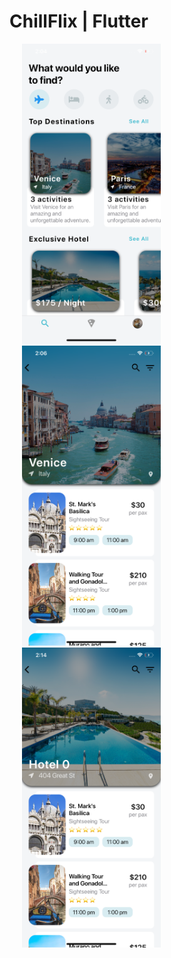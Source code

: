 # ChillFlix | Flutter

<img height="480px" src="ss1.png" hspace='20'><img height="480px" src="ss2.png" hspace='20'><img height ="480px" src="ss3.png" hspace='20'>